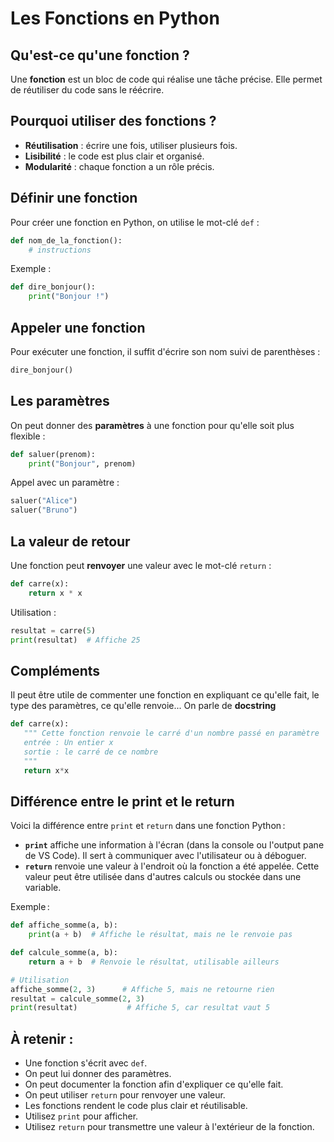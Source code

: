 # Les Fonctions en Python

## Qu'est-ce qu'une fonction ?

Une **fonction** est un bloc de code qui réalise une tâche précise. Elle permet de réutiliser du code sans le réécrire.

## Pourquoi utiliser des fonctions ?

- **Réutilisation** : écrire une fois, utiliser plusieurs fois.
- **Lisibilité** : le code est plus clair et organisé.
- **Modularité** : chaque fonction a un rôle précis.

## Définir une fonction

Pour créer une fonction en Python, on utilise le mot-clé `def` :

```python
def nom_de_la_fonction():
    # instructions
```

Exemple :

```python
def dire_bonjour():
    print("Bonjour !")
```

## Appeler une fonction

Pour exécuter une fonction, il suffit d'écrire son nom suivi de parenthèses :

```python
dire_bonjour()
```

## Les paramètres

On peut donner des **paramètres** à une fonction pour qu'elle soit plus flexible :

```python
def saluer(prenom):
    print("Bonjour", prenom)
```

Appel avec un paramètre :

```python
saluer("Alice")
saluer("Bruno")
```

## La valeur de retour

Une fonction peut **renvoyer** une valeur avec le mot-clé `return` :

```python
def carre(x):
    return x * x
```

Utilisation :

```python
resultat = carre(5)
print(resultat)  # Affiche 25
```

## Compléments
 Il peut être utile de commenter une fonction en expliquant ce qu'elle fait, le type des paramètres, ce qu'elle renvoie... On parle de **docstring**

 ```py
 def carre(x):
    """ Cette fonction renvoie le carré d'un nombre passé en paramètre
    entrée : Un entier x
    sortie : le carré de ce nombre
    """
    return x*x
```
## Différence entre le print et le return
Voici la différence entre `print` et `return` dans une fonction Python :

- **`print`** affiche une information à l'écran (dans la console ou l'output pane de VS Code). Il sert à communiquer avec l'utilisateur ou à déboguer.
- **`return`** renvoie une valeur à l'endroit où la fonction a été appelée. Cette valeur peut être utilisée dans d'autres calculs ou stockée dans une variable.

Exemple :

````python
def affiche_somme(a, b):
    print(a + b)  # Affiche le résultat, mais ne le renvoie pas

def calcule_somme(a, b):
    return a + b  # Renvoie le résultat, utilisable ailleurs

# Utilisation
affiche_somme(2, 3)      # Affiche 5, mais ne retourne rien
resultat = calcule_somme(2, 3)
print(resultat)           # Affiche 5, car resultat vaut 5
````



## À retenir :

- Une fonction s'écrit avec `def`.
- On peut lui donner des paramètres.
- On peut documenter la fonction afin d'expliquer ce qu'elle fait.
- On peut utiliser `return` pour renvoyer une valeur.
- Les fonctions rendent le code plus clair et réutilisable.
- Utilisez `print` pour afficher.
- Utilisez `return` pour transmettre une valeur à l'extérieur de la fonction.


